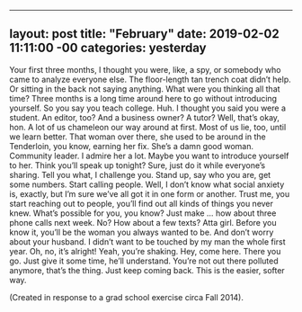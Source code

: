 
---
layout: post
title:  "February"
date:   2019-02-02 11:11:00 -00
categories: yesterday
---
Your first three months, I thought you were, like, a spy, or somebody who came to analyze everyone else. The floor-length tan trench coat didn’t help. Or sitting in the back not saying anything. What were you thinking all that time? Three months is a long time around here to go without introducing yourself. So you say you teach college. Huh. I thought you said you were a student. An editor, too? And a business owner? A tutor? Well, that’s okay, hon. A lot of us chameleon our way around at first. Most of us lie, too, until we learn better. That woman over there, she used to be around in the Tenderloin, you know, earning her fix. She’s a damn good woman. Community leader. I admire her a lot. Maybe you want to introduce yourself to her. Think you’ll speak up tonight? Sure, just do it while everyone’s sharing. Tell you what, I challenge you. Stand up, say who you are, get some numbers. Start calling people. Well, I don’t know what social anxiety is, exactly, but I’m sure we’ve all got it in one form or another. Trust me, you start reaching out to people, you’ll find out all kinds of things you never knew. What’s possible for you, you know? Just make … how about three phone calls next week. No? How about a few texts? Atta girl. Before you know it, you’ll be the woman you always wanted to be. And don’t worry about your husband. I didn’t want to be touched by my man the whole first year. Oh, no, it’s alright! Yeah, you’re shaking. Hey, come here. There you go. Just give it some time, he’ll understand. You’re not out there polluted anymore, that’s the thing. Just keep coming back. This is the easier, softer way. 

(Created in response to a grad school exercise circa Fall 2014). 
